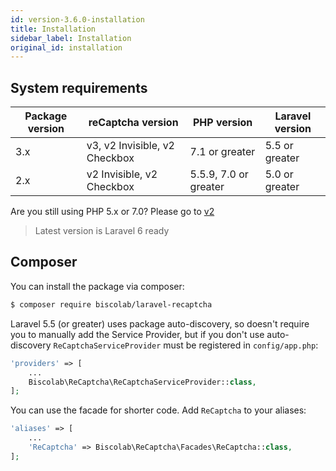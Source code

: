 ```yaml
---
id: version-3.6.0-installation
title: Installation
sidebar_label: Installation
original_id: installation
---
```


## System requirements

| Package version | reCaptcha version | PHP version | Laravel version |
|-----------------|--------------------|-------------|-----------------|
| 3.x             | v3, v2 Invisible, v2 Checkbox | 7.1 or greater | 5.5 or greater |
| 2.x             | v2 Invisible, v2 Checkbox | 5.5.9, 7.0 or greater | 5.0 or greater |

Are you still using PHP 5.x or 7.0? Please go to <a href="/docs/2.0.4/installation">v2</a>
> Latest version is Laravel 6 ready

## Composer

You can install the package via composer:
```sh
$ composer require biscolab/laravel-recaptcha
```
Laravel 5.5 (or greater) uses package auto-discovery, so doesn't require you to manually add the Service Provider, but if you don't use auto-discovery `ReCaptchaServiceProvider` must be registered in `config/app.php`:
```php
'providers' => [
    ...
    Biscolab\ReCaptcha\ReCaptchaServiceProvider::class,
];
```
You can use the facade for shorter code. Add `ReCaptcha` to your aliases:
```php
'aliases' => [
    ...
    'ReCaptcha' => Biscolab\ReCaptcha\Facades\ReCaptcha::class,
];
```